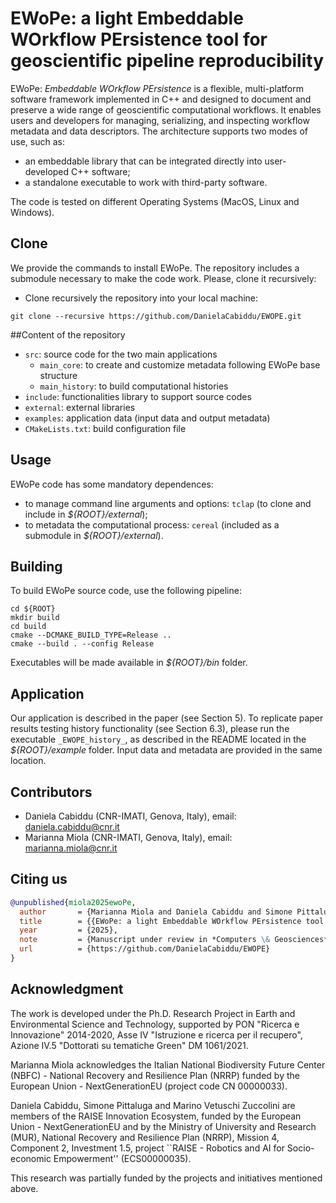 # EWoPe: a light Embeddable WOrkflow PErsistence tool for geoscientific pipeline reproducibility

EWoPe: _Embeddable WOrkflow PErsistence_ is a flexible, multi-platform software framework implemented in C++ and designed to document and preserve a wide range of geoscientific computational workflows. It enables users and developers for managing, serializing, and inspecting workflow metadata and data descriptors.
The architecture supports two modes of use, such as:
- an embeddable library that can be integrated directly into user-developed C++ software;
- a standalone executable to work with third-party software.

The code is tested on different Operating Systems (MacOS, Linux and Windows).

## Clone
We provide the commands to install EWoPe. 
The repository includes a submodule necessary to make the code work. Please, clone it recursively:

- Clone recursively the repository into your local machine:
```
git clone --recursive https://github.com/DanielaCabiddu/EWOPE.git
```

##Content of the repository
- `src`: source code for the two main applications
    - `main_core`: to create and customize metadata following EWoPe base structure
    - `main_history`: to build computational histories
- `include`: functionalities library to support source codes
- `external`: external libraries
- `examples`: application data (input data and output metadata)
- `CMakeLists.txt`: build configuration file

## Usage
EWoPe code has some mandatory dependences:

- to manage command line arguments and options: `tclap` (to clone and include in _${ROOT}/external_);
- to metadata the computational process: `cereal` (included as a submodule in _${ROOT}/external_).

## Building
To build EWoPe source code, use the following pipeline:

```
cd ${ROOT}
mkdir build
cd build
cmake --DCMAKE_BUILD_TYPE=Release ..
cmake --build . --config Release
```

Executables will be made available in _${ROOT}/bin_ folder.

## Application
Our application is described in the paper (see Section 5). 
To replicate paper results testing history functionality (see Section 6.3), please run the executable ```_EWOPE_history_```, as described in the README located in the _${ROOT}/example_ folder. Input data and metadata are provided in the same location.


## Contributors
- Daniela Cabiddu (CNR-IMATI, Genova, Italy), email: daniela.cabiddu@cnr.it
- Marianna Miola (CNR-IMATI, Genova, Italy), email: marianna.miola@cnr.it

## Citing us
```bibtex
@unpublished{miola2025ewoPe,
  author       = {Marianna Miola and Daniela Cabiddu and Simone Pittaluga and Micaela Raviola and Marino Vetuschi Zuccolini},
  title        = {{EWoPe: a light Embeddable WOrkflow PErsistence tool for geoscientific pipeline reproducibility}},
  year         = {2025},
  note         = {Manuscript under review in *Computers \& Geosciences*},
  url          = {https://github.com/DanielaCabiddu/EWOPE}
}
```

## Acknowledgment
The work is developed under the Ph.D. Research Project in Earth and Environmental Science and Technology, supported by PON "Ricerca e Innovazione" 2014-2020, Asse IV "Istruzione e ricerca per il recupero", Azione IV.5 "Dottorati su tematiche Green" DM 1061/2021. 

Marianna Miola acknowledges the Italian National Biodiversity Future Center (NBFC) - National Recovery and Resilience Plan (NRRP) funded by the European Union - NextGenerationEU (project code CN 00000033).

Daniela Cabiddu, Simone Pittaluga and Marino Vetuschi Zuccolini are members of the RAISE Innovation Ecosystem, funded by the European Union - NextGenerationEU and by the Ministry of University and Research (MUR), National Recovery and Resilience Plan (NRRP), Mission 4, Component 2, Investment 1.5, project ``RAISE - Robotics and AI for Socio-economic Empowerment'' (ECS00000035).

This research was partially funded by the projects and initiatives mentioned above.
